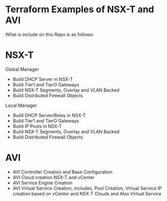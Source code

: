 # Terraform Examples of NSX-T and AVI
What is include on this Repo is as follows:
# NSX-T 
  Global Manager
   - Build DHCP Server in NSX-T
   - Build Tier1 and TierO Gateways
   - Build NSX-T Segments, Overlay and VLAN Backed
   - Build Distributed Firewall Objects
  
  Local Manager
   - Build DHCP Server/Relay in NSX-T
   - Build Tier1 and TierO Gateways
   - Build IP Pools in NSX-T
   - Build NSX-T Segments, Overlay and VLAN Backed
   - Build Distributed Firewall Objects
# AVI
  - AVI Controller Creation and Base Configuration
  - AVI Cloud creation NSX-T and vCenter
  - AVI Service Engine Creation
  - AVI Virtual Service Creation, includes, Pool Creation, Virtual Service IP creation based on vCenter and NSX-T Clouds and Also Virtual Service
